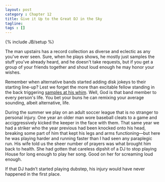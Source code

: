 ```yaml
---
layout: post
category : Chapter 12
title: Give it Up to the Great DJ in the Sky
tagline:
tags : []
---
```

{% include JB/setup %}

The man upstairs has a record collection as diverse and eclectic as any you've ever seen. Sure, when he plays shows, he mostly just samples the stuff you've already heard, and he doesn't take requests, but if you get a group of your friends together and shout loud enough he may honor your wishes.

Remember when alternative bands started adding disk jokeys to their starting line-up? Lest we forget the more than excitable fellow standing in the back triggering [samples at his whim](https://www.youtube.com/watch?v=ilqGBvMP1-M). Well, God is that band member to every person's life. You bet your buns he can remixing your average sounding, albeit alternative, life.

During the summer we play on an adult soccer league that is no stranger to personal injury. One year an older man wore baseball cleats to a game and acciggressively kicked the keeper in the face with them. That same year we had a striker who the year previous had been knocked onto his head, breaking some part of him that kept his legs and arms functioning—but here he was playing harder and running faster than I had seen any paraplegic run. His wife told us the sheer number of prayers was what brought him back to health. She had gotten that careless dipshit of a DJ to stop playing House for long enough to play her song. Good on her for screaming loud enough. 

If that DJ hadn’t started playing dubstep, his injury would have never happened in the first place.